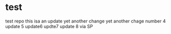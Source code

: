 # test
test repo
this isa an update
yet another change
yet  another chage number 4
update 5
update6
updte7
update 8 via SP
